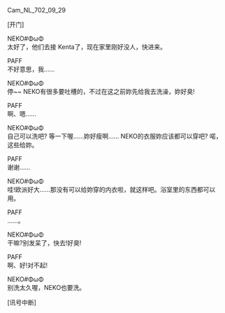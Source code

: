 Cam\_NL\_702\_09\_29  

[开门]  

NEKO#ΦωΦ  
太好了，他们去接 Kenta了，现在家里刚好没人，快进来。  

PAFF  
不好意思，我……  

NEKO#ΦωΦ  
停\~\~ NEKO有很多要吐槽的，不过在这之前妳先给我去洗澡，妳好臭!  

PAFF  
啊、嗯……  

NEKO#ΦωΦ  
自己可以洗吧? 等一下喔……妳好瘦啊…… NEKO的衣服妳应该都可以穿吧? 喏，这些给妳。  

PAFF  
谢谢……  

NEKO#ΦωΦ  
哇!欧派好大……那没有可以给妳穿的内衣啦，就这样吧。浴室里的东西都可以用。  

PAFF  
……。  

NEKO#ΦωΦ  
干嘛?别发呆了，快去!好臭!  

PAFF  
啊、好!对不起!  

NEKO#ΦωΦ  
别洗太久喔，NEKO也要洗。  

[讯号中断]